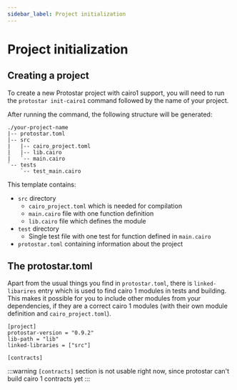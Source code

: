 ```yaml
---
sidebar_label: Project initialization
---
```


# Project initialization

## Creating a project
To create a new Protostar project with cairo1 support, you will need to run the `protostar init-cairo1` command followed by the name of your project.

After running the command, the following structure will be generated:

```
./your-project-name
|-- protostar.toml
|-- src
|   |-- cairo_project.toml
|   |-- lib.cairo
|   `-- main.cairo
`-- tests
    `-- test_main.cairo
```

This template contains:

- `src` directory
    - `cairo_project.toml` which is needed for compilation 
    - `main.cairo` file with one function definition
    - `lib.cairo` file which defines the module
- `test` directory
    - Single test file with one test for function defined in `main.cairo`
- `protostar.toml` containing information about the project

## The protostar.toml
Apart from the usual things you find in `protostar.toml`, there is `linked-libarires` entry which is used to find cairo 1 modules in tests and building.
This makes it possible for you to include other modules from your dependencies, if they are a correct cairo 1 modules (with their own module definition and `cairo_project.toml`).

```
[project]
protostar-version = "0.9.2"
lib-path = "lib"
linked-libraries = ["src"]

[contracts]
```

:::warning
`[contracts]` section is not usable right now, since protostar can't build cairo 1 contracts yet 
:::